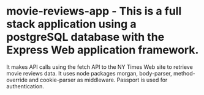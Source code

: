 # movie-reviews-app - This is a full stack application using a postgreSQL database with the Express Web application framework. 
It makes API calls using the fetch API to the NY Times Web site to retrieve movie reviews data. It uses node packages morgan, body-parser,
method-override and cookie-parser as middleware. Passport is used for authentication.

